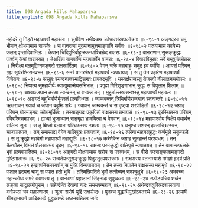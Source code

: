 ```yaml
---
title: 098 Angada kills Mahaparsva
title_english: 098 Angada kills Mahaparsva

---
```

<div class="audioEmbed"  caption="श्रीराम-हरिसीताराममूर्ति-घनपाठिभ्यां वचनम्" src="https://archive.org/download/Ramayana-recitation-Sriram-harisItArAmamUrti-Ghanapaati-v2/Kanda_6/Kanda_6_YK-098-Angada_kills_Mahaparsva_0.mp3"></div>
महोदरे तु निहते महापार्श्वो महाबलः ।  
सुग्रीवेण समीक्ष्याथ क्रोधात्संरक्तलोचनः ॥६-९८-१  
अङ्गदस्य चमूं भीमान् क्षोभयामास सायकैः ।  
स वानराणां मुख्यानामुत्तमाङ्गानि सर्वशः ॥६-९८-२  
पातयामास कायेभ्यः फलन् वृन्तादिवानिलः ।  
केषान् चिदिषुभिर्बाहून्स्कन्धांश्चिछेद राक्षसः ॥६-९८-३  
वानराणान् सुसङ्क्रुद्धः पार्श्वन् केषां व्यदारयत् ।  
तेअर्दिता बाणवर्षेण महापार्श्वेन वानराः ॥६-९८-४  
विषादविमुखाः सर्वे बभूवुर्गतचेतसः ।  
निरीक्ष्य बलमुद्विग्नमङ्गदो राक्षसार्दितम् ॥६-९८-५  
वेगन् चक्रे महाबाहुः समुद्र इव पर्वणि ।  
आयसं परिघन् गृह्य सूर्यरश्मिसमप्रभम् ॥६-९८-६  
समरे वानरश्रेष्ठो महापार्श्वे न्यपातयत् ।  
स तु तेन प्रहारेण महापार्श्वो विचेतनः ॥६-९८-७  
ससूतः स्यन्दनात्तस्माद्विसन्ज्ञः प्रापतद्भुवि ।  
यस्यर्क्षराजस्तु तेजस्वी नीलाज्ञनचयोपमः ॥६-९८-८  
निष्पत्य सुमहावीर्यः स्वाद्यूथान्मेघसंनिभात् ।  
प्रगृह्य गिरिशृङ्गाभान् क्रुद्धः स विपुलान् शिलाम् ॥६-९८-९  
अश्वाञ्जघान तरसा स्यन्दनन् च बभञ्ज तम् ।  
मुहूर्ताल्लब्धसन्ज्ञस्तु महापार्श्वो महाबलः ॥६-९८-१०  
अङ्गदं बहुभिर्बाणैर्भूयस्तं प्रत्यविध्यत ।  
जाम्बवन्तन् त्रिभिर्बाणैराजघान स्तनान्तरे ॥६-९८-११  
ऋक्षराजन् गवाक्षं च जघान बहुभिः शरैः ।  
गवाक्षन् जाम्बवन्तं च स दृष्ट्वा शरपीडितौ ॥६-९८-१२  
जग्राह परिघन् घोरमङ्गदः क्रोधमूर्छितः ।  
तस्याङ्गदः प्रकुपितो राक्षसस्य तमायसं ॥६-९८-१३  
दूरस्थितस्य परिघन् रविरश्मिसमप्रभम् ।  
द्वाभ्यां भुजाभ्यान् सङ्गृह्य भ्रामयित्वा च वेगवान् ॥६-९८-१४  
महापार्श्वाय चिक्षेप वधार्थन् वालिनः सुतः ।  
स तु क्षिप्तो बलवता परिघस्तस्य रक्षसः ॥६-९८-१५  
धनुश्च सशरन् हस्ताच्छिरस्त्रन् चाप्यपातयत् ।  
तन् समासाद्य वेगेन वालिपुत्रः प्रतापवान् ॥६-९८-१६  
तलेनाभ्यहनत्क्रुद्धः कर्णमूले सकुण्डले ।  
स तु क्रुद्धो महावेगो महापार्श्वो महाद्युतिः ॥६-९८-१७  
करेणैकेन जग्राह सुमहान्तं परश्वधम् ।  
तन् तैलधौतन् विमलं शैलसारमयं दृढम् ॥६-९८-१८  
राक्षसः परमक्रुद्धो वालिपुत्रे न्यपातयत् ।  
तेन वामान्सफलके भृशं प्रत्यवपातितम् ॥६-९८-१९  
अङ्गदो मोक्षयामास सरोषः स परश्वधम् ।  
स वीरो वज्रसङ्काशमङ्गदो मुष्टिमात्मनः ॥६-९८-२०  
सन्वर्तयन्सुसङ्क्रुद्धः पितुस्तुल्यपराक्रमः ।  
राक्षसस्य स्तनाभ्याशे मर्मज्ञो हृदयं प्रति ॥६-९८-२१  
इन्द्राशनिसमस्पर्शन् स मुष्टिं विन्यपातयत् ।  
तेन तस्य निपातेन राक्षसस्य महामृधे ॥६-९८-२२  
पफाल हृदयन् चाशु स पपात हतो भुवि ।  
तस्मिन्निपतिते भूमौ तत्सैन्यन् सम्प्रचुक्षुभे ॥६-९८-२३  
अभवच्च महान्क्रोधः समरे रावणस्य तु ।  
वानराणां प्रहृष्टानां सिंहनादः सुपुष्कलः ॥६-९८-२४  
स्फोटयन्निव शब्देन लङ्कां साट्टालगोपुराम् ।  
सहेन्द्रेणेव देवानां नादः समभवन्महान् ॥६-९८-२५  
अथेन्द्रशत्रुस्त्रिदशालयानां ।  
वनौकसां चव महाप्रणादम् ।  
श्रुत्वा सरोषं युद्दि राक्षसेन्द्रः ।  
पुनश्च युद्धाभिमुखोऽवतस्थे ॥६-९८-२६  
इत्यार्षे श्रीमद्रामायणे आदिकाव्ये युद्धकाण्डे अष्टनवतितमः सर्गः